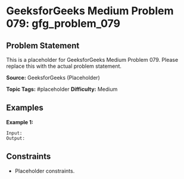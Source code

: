 # GeeksforGeeks Medium Problem 079: gfg_problem_079

## Problem Statement

This is a placeholder for GeeksforGeeks Medium Problem 079.
Please replace this with the actual problem statement.

**Source:** GeeksforGeeks (Placeholder)

**Topic Tags:** #placeholder
**Difficulty:** Medium

## Examples

**Example 1:**

```
Input:
Output:
```

## Constraints

- Placeholder constraints.
